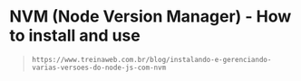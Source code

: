 # NVM (Node Version Manager) - How to install and use

> `https://www.treinaweb.com.br/blog/instalando-e-gerenciando-varias-versoes-do-node-js-com-nvm`

